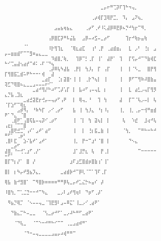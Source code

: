 ⠀⠀⠀⠀⠀⠀⠀⠀⠀⠀⠀⠀⠀⠀⠀⠀⠀⠀⠀⠀⠀⠀⠀⠀⠀⠀⠀⠀⠀⠀⠀⣀⡤⠖⠛⢉⡽⠏⢹⠓⠲⢤⡀⠀⠀⠀⠀⠀⠀⠀⠀⠀⠀⠀⠀⠀⠀⠀⠀⠀⠀⠀⠀⠀⠀
⠀⠀⠀⠀⠀⠀⠀⠀⠀⠀⠀⠀⠀⠀⠀⠀⠀⠀⠀⠀⠀⠀⠀⠀⠀⠀⠀⠀⢀⡴⢾⡏⣹⢿⡟⣉⡀⠀⠹⡄⠀⣠⠝⢦⡀⠀⠀⠀⠀⠀⠀⠀⠀⠀⠀⠀⠀⠀⠀⠀⠀⠀⠀⠀⠀
⠀⠀⠀⠀⠀⠀⠀⠀⠀⠀⠀⠀⠀⠀⠀⠀⣠⣤⣦⢶⣦⣄⠀⠀⠀⠀⢀⡴⠋⢀⠞⠸⢅⣼⡿⠿⣟⡿⠦⡙⠚⢳⡖⠉⠻⡀⠀⠀⠀⠀⠀⠀⠀⠀⠀⠀⠀⠀⠀⠀⠀⠀⠀⠀⠀
⠀⠀⠀⠀⠀⠀⠀⠀⠀⠀⠀⠀⠀⠀⢠⡿⣿⣏⡽⠛⠧⣬⣧⠀⠀⣠⡿⠤⠴⣫⠤⣀⡴⠋⠀⠀⠀⠀⠀⢹⡖⠚⢷⡦⣤⢷⠀⠀⠀⠀⠀⠀⠀⠀⠀⢀⡀⠀⠀⠀⠀⠀⠀⠀⠀
⠀⠀⠀⠀⠀⠀⠀⠀⠀⠀⠀⠀⠀⠀⠸⡗⢻⢹⣆⠀⠀⠈⢿⣆⣴⣏⠀⠀⢰⠃⢀⡟⠀⢀⣴⣾⣶⡄⠀⠀⣇⠀⡠⠃⠀⢘⡆⠀⣠⡤⠤⣶⣶⣾⠋⠉⠉⣻⠶⣤⣄⣀⣀⠀⠀
⠀⠀⠀⠀⠀⠀⠀⠀⠀⠀⠀⠀⠀⠀⠀⠹⣾⣿⡈⢷⡀⠀⠀⢹⡿⠉⡃⢀⡏⠀⢸⠁⠀⣼⡟⠁⠀⢹⠀⠀⡏⢫⡤⠚⠉⠙⣷⢾⣏⠓⠊⢉⣤⣼⢢⣴⡞⠉⠾⠅⠠⠏⠈⠙⢦
⠀⠀⠀⠀⠀⠀⠀⠀⠀⠀⠀⠀⠀⠀⢀⡼⠿⢧⠳⣼⣧⠀⢀⡟⡇⠀⢳⡸⡄⠀⡏⠀⢠⡏⠀⠀⠀⢸⠀⠀⡇⠈⠣⣀⠀⠀⣿⡟⢻⡏⢻⣿⣯⣁⣾⠥⠟⠓⠒⠒⠂⢾⠀⠀⣼
⠀⠀⠀⠀⠀⠀⠀⠀⠀⠀⠀⠀⣀⣴⡏⠀⠀⢈⡆⣽⣿⠂⢸⠀⡇⠀⢀⡗⠙⢦⡇⠀⢸⠀⠀⠀⠀⢸⠀⠀⡿⠋⠉⢻⠷⠼⣿⣷⣤⢽⣋⠙⢿⣿⠦⣄⣀⣀⣠⠤⠤⠤⠖⠊⠁
⠀⠀⠀⠀⠀⠀⠀⠀⠀⣀⣴⠚⢻⡜⠓⠴⠋⢉⡼⢡⡏⠀⡇⠀⣧⠴⠋⢠⠤⢤⣇⠀⡆⠀⠀⠀⠀⢸⠀⠀⣇⠀⣴⣃⡠⢤⡏⢻⡻⣄⡙⣧⢀⣹⣆⠀⠀⠀⠀⠀⠀⠀⠀⠀⠀
⠀⠀⠀⠀⠀⠀⣀⣴⣚⣽⣟⡖⢚⡤⠤⢤⡴⠋⢠⠟⠀⠀⡇⠀⢿⢤⡀⠘⠀⠀⢹⠀⢳⠀⠀⠀⠀⣼⠀⠀⡏⠉⠈⢧⡠⠤⡇⠀⢧⠈⡏⣱⠋⠉⢿⣆⠀⠀⠀⠀⠀⠀⠀⠀⠀
⠀⠀⠀⠀⣠⡾⠻⡄⠀⠘⠷⠳⡏⠀⡠⠊⢀⡴⠋⠀⠀⠀⣧⠀⢸⠀⢳⡸⣄⠀⠘⡆⠸⡄⠀⠀⠀⢸⡀⠀⢸⡀⢀⡤⠒⢺⠛⣶⣾⠟⠁⠙⣄⠀⠈⣿⠀⠀⠀⠀⠀⠀⠀⠀⠀
⠀⠀⢀⣾⠟⠁⢠⣿⢯⣧⠤⢤⡽⠊⢀⡴⠋⠀⠀⠀⠀⠀⢸⠀⠈⡇⠀⢳⠀⣽⢦⡇⠀⡇⠀⠀⠀⠀⢧⠀⠀⠱⣞⠀⠀⣸⢴⠚⢧⢠⣖⡆⠈⠉⠉⣿⠀⠀⠀⠀⠀⠀⠀⠀⠀
⠀⢠⣿⢟⣚⣉⠁⢠⠎⠁⣠⠞⠁⣴⠋⠀⠀⠀⠀⠀⠀⠀⢸⠀⠀⡇⠀⢘⡆⣯⣀⣷⠀⡇⠀⠀⠀⠀⠈⢳⡀⠀⠀⠉⠛⠓⠒⠓⠚⠛⠋⠁⠀⢀⡶⠃⠀⠀⠀⠀⠀⠀⠀⠀⠀
⢀⣿⠇⣏⠀⠀⣱⠌⣧⠞⠁⣠⠞⠁⠀⠀⠀⠀⠀⠀⠀⠀⢸⡀⠀⡟⠒⠉⣰⠃⠈⣿⠀⡇⠀⠀⠀⠀⠀⠀⠙⠢⣄⠀⠀⠀⠀⠀⠀⠀⠀⣀⡴⠋⠀⠀⠀⠀⠀⠀⠀⠀⠀⠀⠀
⣼⣿⡀⠘⠒⢚⢁⣰⠋⢀⡜⠁⠀⠀⠀⠀⠀⠀⠀⠀⠀⠀⣸⠁⣸⡛⣆⠀⢧⠀⠀⡟⢀⡇⠀⠀⠀⠀⠀⠀⠀⠀⠀⠉⠒⠒⠒⠒⠒⠒⠋⠁⠀⠀⠀⠀⠀⠀⠀⠀⠀⠀⠀⠀⠀
⣿⡏⠙⡆⡜⠁⠀⣿⠀⡜⠀⠀⠀⠀⠀⠀⠀⠀⠀⠀⠀⣰⠏⣰⣋⣿⣾⡶⣿⣷⢰⠁⢸⠁⠀⠀⠀⠀⠀⠀⠀⠀⠀⠀⠀⠀⠀⠀⠀⠀⠀⠀⠀⠀⠀⠀⠀⠀⠀⠀⠀⠀⠀⠀⠀
⣿⡇⠀⡆⠳⡤⠞⣻⣦⡹⣄⡀⠀⠀⠀⠀⠀⠀⣀⣴⣾⡷⠚⠉⡿⢇⠈⠉⠁⢹⠏⢀⡏⠀⠀⠀⠀⠀⠀⠀⠀⠀⠀⠀⠀⠀⠀⠀⠀⠀⠀⠀⠀⠀⠀⠀⠀⠀⠀⠀⠀⠀⠀⠀⠀
⢿⣧⠀⣷⠚⣻⣿⠁⠀⠉⠻⣿⡷⠶⠶⠶⠶⠛⠛⡿⢧⣀⡤⠞⣁⣌⡓⠦⣤⠎⠀⡼⠀⠀⠀⠀⠀⠀⠀⠀⠀⠀⠀⠀⠀⠀⠀⠀⠀⠀⠀⠀⠀⠀⠀⠀⠀⠀⠀⠀⠀⠀⠀⠀⠀
⠸⣿⢳⡀⠉⢁⣈⣙⠒⠒⠚⠉⠳⣄⠀⠀⠀⣀⡠⠇⣠⠞⢻⢶⠇⠀⠙⡶⠋⢀⡼⠁⠀⠀⠀⠀⠀⠀⠀⠀⠀⠀⠀⠀⠀⠀⠀⠀⠀⠀⠀⠀⠀⠀⠀⠀⠀⠀⠀⠀⠀⠀⠀⠀⠀
⠀⠻⣦⡙⢿⡉⠀⠈⠢⠤⠤⢤⣀⠈⢹⣟⣻⠇⣠⠤⠿⣍⠁⢸⣀⡠⠊⢀⣴⠟⠁⠀⠀⠀⠀⠀⠀⠀⠀⠀⠀⠀⠀⠀⠀⠀⠀⠀⠀⠀⠀⠀⠀⠀⠀⠀⠀⠀⠀⠀⠀⠀⠀⠀⠀
⠀⠀⠙⣷⣄⡉⠓⠤⣀⣀⠀⠀⠈⢣⣀⡴⠚⠋⠁⣀⡠⠼⠓⠛⠋⣀⣴⠟⠁⠀⠀⠀⠀⠀⠀⠀⠀⠀⠀⠀⠀⠀⠀⠀⠀⠀⠀⠀⠀⠀⠀⠀⠀⠀⠀⠀⠀⠀⠀⠀⠀⠀⠀⠀⠀
⠀⠀⠀⠈⠙⢧⣀⠀⠀⠈⠉⠑⠒⠚⠛⠓⠊⠉⠉⠀⢀⣀⣠⣴⠾⠛⠁⠀⠀⠀⠀⠀⠀⠀⠀⠀⠀⠀⠀⠀⠀⠀⠀⠀⠀⠀⠀⠀⠀⠀⠀⠀⠀⠀⠀⠀⠀⠀⠀⠀⠀⠀⠀⠀⠀
⠀⠀⠀⠀⠀⠀⠈⠙⠒⠤⢤⣀⣀⣀⣀⣠⣤⡤⠴⢾⠛⠛⠉⠀⠀⠀⠀⠀⠀⠀⠀⠀⠀⠀⠀⠀⠀⠀⠀⠀⠀⠀⠀⠀⠀⠀⠀⠀⠀⠀⠀⠀⠀⠀⠀⠀⠀⠀⠀⠀⠀⠀⠀⠀⠀


